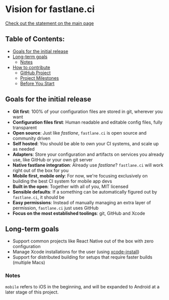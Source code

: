 # Vision for fastlane.ci

[Check out the statement on the main page](/README.md#statement)

## Table of Contents:
- [Goals for the initial release](#goals-for-the-initial-release)
- [Long-term goals](#long-term-goals)
  * [Notes](#notes)
- [How to contribute](https://github.com/fastlane/ci/blob/master/CONTRIBUTING.md#contributing)
  * [GitHub Project](https://github.com/fastlane/ci/blob/master/CONTRIBUTING.md#github-project)
  * [Project Milestones](https://github.com/fastlane/ci/blob/master/CONTRIBUTING.md#project-milestones)
  * [Before You Start](https://github.com/fastlane/ci/blob/master/CONTRIBUTING.md#before-you-start)

## Goals for the initial release

- **Git first**: 100% of your configuration files are stored in git, wherever you want
- **Configuration files first**: Human readable and editable config files, fully transparent
- **Open source**: Just like _fastlane_, `fastlane.ci` is open source and community driven
- **Self hosted**: You should be able to own your CI systems, and scale up as needed
- **Adapters**: Store your configuration and artifacts on services you already use, like GitHub or your own git server
- **Native fastlane integration**: Already use _fastlane_? `fastlane.ci` will work right out of the box for you
- **Mobile first, mobile only**: For now, we're focusing exclusively on building the best CI system for mobile app devs
- **Built in the open**: Together with all of you, MIT licensed
- **Sensible defaults**: If a something can be automatically figured out by `fastlane.ci`, it should be
- **Easy permissions**: Instead of manually managing an extra layer of permission, `fastlane.ci` just uses GitHub
- **Focus on the most established toolings**: git, GitHub and Xcode

## Long-term goals

- Support common projects like React Native out of the box with zero configuration
- Manage Xcode installations for the user (using [xcode-install](https://github.com/KrauseFx/xcode-install))
- Support for distributed building for setups that require faster builds (multiple Macs)

### Notes

`mobile` refers to iOS in the beginning, and will be expanded to Android at a later stage of this project.
